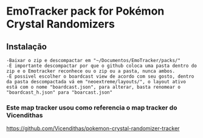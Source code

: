 # EmoTracker pack for Pokémon Crystal Randomizers

## Instalação

	-Baixar o zip e descompactar em "~/Documentos/EmoTracker/packs/"
	-É importante descompactar por que o github coloca uma pasta dentro do zip e o Emotracker reconhece ou o zip ou a pasta, nunca ambos.
	-É possivel escolher o boardcast view de acordo com seu gosto, dentro da pasta descompactada vá em "neoextreme/layouts/", o layout ativo está com o nome "boardcast.json", para alterar, basta renomear o "boardcast_h.json" para "boarcast.json"
 
 ### Este map tracker usou como referencia o map tracker do Vicendithas
 https://github.com/Vicendithas/pokemon-crystal-randomizer-tracker
